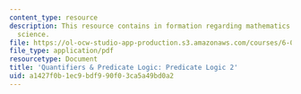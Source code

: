 ```yaml
---
content_type: resource
description: This resource contains in formation regarding mathematics for computer
  science.
file: https://ol-ocw-studio-app-production.s3.amazonaws.com/courses/6-042j-mathematics-for-computer-science-spring-2015/a1427f0b1ec9bdf990f03ca5a49bd0a2_MIT6_042JS16_Predicate2.pdf
file_type: application/pdf
resourcetype: Document
title: 'Quantifiers & Predicate Logic: Predicate Logic 2'
uid: a1427f0b-1ec9-bdf9-90f0-3ca5a49bd0a2
---
```


